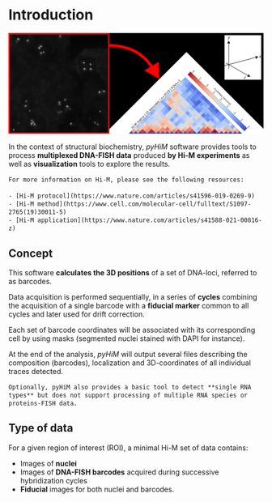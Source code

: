 # Introduction

![A *pyHiM* output example](../_static/user_guide/spot2matrix_band.png)

In the context of structural biochemistry, *pyHiM* software provides tools to process **multiplexed DNA-FISH data** produced **by Hi-M experiments** as well as **visualization** tools to explore the results.

```{note}
For more information on Hi-M, please see the following resources:

- [Hi-M protocol](https://www.nature.com/articles/s41596-019-0269-9)
- [Hi-M method](https://www.cell.com/molecular-cell/fulltext/S1097-2765(19)30011-5)
- [Hi-M application](https://www.nature.com/articles/s41588-021-00816-z)
```

## Concept

This software **calculates the 3D positions** of a set of DNA-loci, referred to as barcodes.

Data acquisition is performed sequentially, in a series of **cycles** combining the acquisition of a single barcode with a **fiducial marker** common to all cycles and later used for drift correction.

Each set of barcode coordinates will be associated with its corresponding cell by using masks (segmented nuclei stained with DAPI for instance).

At the end of the analysis, *pyHiM* will output several files describing the composition (barcodes), localization and 3D-coordinates of all individual traces detected.

```{note}
Optionally, pyHiM also provides a basic tool to detect **single RNA types** but does not support processing of multiple RNA species or proteins-FISH data.
```

## Type of data

For a given region of interest (ROI), a minimal Hi-M set of data contains:
- Images of **nuclei**
- Images of **DNA-FISH barcodes** acquired during successive hybridization cycles
- **Fiducial** images for both nuclei and barcodes.
